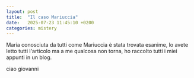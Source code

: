 ```yaml
---
layout: post
title:  "Il caso Mariuccia"
date:   2025-07-23 11:45:10 +0200
categories: mistery
---
```

Maria conosciuta da tutti come Mariuccia è stata trovata esanime, lo avete letto tutti l'articolo ma a me qualcosa non torna, ho raccolto tutti i miei appunti in un blog.

ciao giovanni